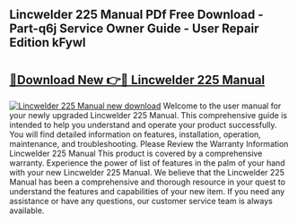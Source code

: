 ## Lincwelder 225 Manual PDf Free Download - Part-q6j Service Owner Guide - User Repair Edition kFywl

# <h2><a href="http://bc65505.oget.top/?id=Lincwelder+225+Manual">🔗Download New 👉🔴 Lincwelder 225 Manual</a></h2>

[![Lincwelder 225 Manual new download](https://i.imgur.com/5g1atiW.png)](http://bc65505.oget.top/?id=Lincwelder+225+Manual)
Welcome to the user manual for your newly upgraded Lincwelder 225 Manual. This comprehensive guide is intended to help you understand and operate your product successfully. You will find detailed information on features, installation, operation, maintenance, and troubleshooting. Please Review the Warranty Information Lincwelder 225 Manual This product is covered by a comprehensive warranty. Experience the power of list of features in the palm of your hand with your new Lincwelder 225 Manual. We believe that the Lincwelder 225 Manual has been a comprehensive and thorough resource in your quest to understand the features and capabilities of your new item. If you need any assistance or have any questions, our customer service team is always available.
